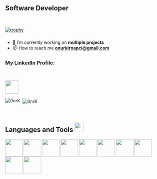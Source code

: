 ## Software Developer
<br/>


[![trophy](https://github-profile-trophy.vercel.app/?username=0nrK&theme=onedark)](https://github.com/0nrK/github-profile-trophy)


###
- 🔭 I’m currently working on **multiple projects**
- 📫 How to reach me **onurkirnapci@gmail.com**

### My LinkedIn Profile:
<br/>


[<img  width="42" src="https://unpkg.com/simple-icons@v5/icons/linkedin.svg" />
][linkedin]

<p><img align="left" src="https://github-readme-stats.vercel.app/api/top-langs?username=0nrK&show_icons=true&locale=en&layout=compact" alt="0nrK" /></p>

<p>&nbsp;<img align="center" src="https://github-readme-stats.vercel.app/api?username=0nrK&show_icons=true&locale=en" alt="0nrK" /></p>

<br/>
<h2 align='left'> Languages and Tools <img src = "https://media2.giphy.com/media/QssGEmpkyEOhBCb7e1/giphy.gif?cid=ecf05e47a0n3gi1bfqntqmob8g9aid1oyj2wr3ds3mg700bl&rid=giphy.gif" width = 30px> </h2>

<img width ='56px' align="left" src ='https://raw.githubusercontent.com/rahulbanerjee26/githubAboutMeGenerator/main/icons/html.svg'>  
<img width ='56px' align='left' src ='https://raw.githubusercontent.com/rahulbanerjee26/githubAboutMeGenerator/main/icons/css.svg'>
<img width ='56px' align='left' src ='https://raw.githubusercontent.com/rahulbanerjee26/githubAboutMeGenerator/main/icons/javascript.svg'>
<img width ='56px' align='left' src ='https://raw.githubusercontent.com/rahulbanerjee26/githubAboutMeGenerator/main/icons/reactjs.svg'>
<img width ='56px' align='left' src ='https://raw.githubusercontent.com/rahulbanerjee26/githubAboutMeGenerator/main/icons/sass.svg'>
<img width ='56px' align='left' src ='https://raw.githubusercontent.com/rahulbanerjee26/githubAboutMeGenerator/main/icons/tailwind.svg'>  
<img width ='56px' align='left' src ='https://raw.githubusercontent.com/rahulbanerjee26/githubAboutMeGenerator/main/icons/redux.svg'>
<img width ='56px' align='left' src ='https://raw.githubusercontent.com/rahulbanerjee26/githubAboutMeGenerator/main/icons/nodejs.svg'>
<img width ='56px' align='left' src ='https://raw.githubusercontent.com/rahulbanerjee26/githubAboutMeGenerator/main/icons/express.svg'>
<img width ='56px' align='left' src ='https://raw.githubusercontent.com/rahulbanerjee26/githubAboutMeGenerator/main/icons/mongodb.svg'>



[linkedin]: https://www.linkedin.com/in/onur-kirnapci

<br/>


